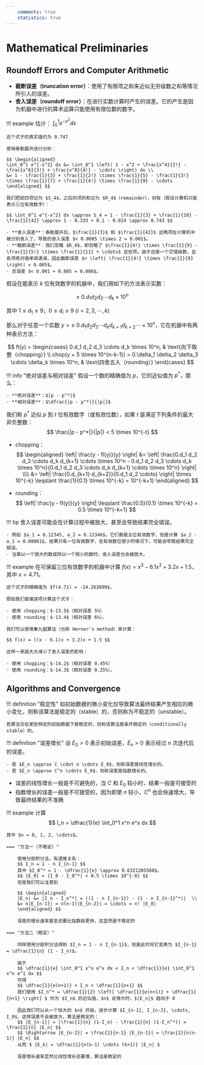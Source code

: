```yaml
---
    comments: true
    statistics: true
---
```


# Mathematical Preliminaries

## Roundoff Errors and Computer Arithmetic

- **截断误差（truncation error）**：使用了有限项之和来近似无穷级数之和等情况所引入的误差。
- **舍入误差（roundoff error）**：在进行实数计算时产生的误差。它的产生是因为机器中进行的算术运算只能使用有限位数的数字。

!!! example 
    估计： $\int_0^1 e^{-x^2} dx$

    这个式子的真实值约为 0.747

    使用泰勒展开进行分析：

    $$ \begin{aligned}
    \int_0^1 e^{-x^2} dx &= \int_0^1 \left( 1 - x^2 + \frac{x^4}{2!} - \frac{x^6}{3!} + \frac{x^8}{4!} - \cdots \right) dx \\
    &= 1 - \frac{1}{3} + \frac{1}{2!} \times \frac{1}{5} - \frac{1}{3!} \times \frac{1}{7} + \frac{1}{4!} \times \frac{1}{9} - \cdots
    \end{aligned} $$

    我们把前四项记为 $S_4$，之后的项的和记为 $R_4$（remainder），则有（假设计算机只能表示三位有效数字）：

    $$ \int_0^1 e^{-x^2} dx \approx S_4 = 1 - \frac{1}{3} + \frac{1}{10} - \frac{1}{42} \approx 1 - 0.333 + 0.1 - 0.024 \approx 0.743 $$

    - **舍入误差**：泰勒展开后，$\frac{1}{3}$ 和 $\frac{1}{42}$ 这两项在计算机中被分别舍入了，导致的舍入误差 $< 0.0005 \times 2 = 0.001$。
    - **截断误差**：我们忽略 $R_4$，即忽略了 $\frac{1}{4!} \times \frac{1}{9} - \frac{1}{5!} \times \frac{1}{11} + \cdots$ 这些项。由于这是一个交错级数，且各项绝对值单调递减，因此截断误差 $< \left| \frac{1}{4!} \times \frac{1}{9} \right| < 0.005$。
    - 总误差 $< 0.001 + 0.005 = 0.006$。

假设在能表示 $k$ 位有效数字的机器中，我们用如下的方法表示实数：

$$ \pm \ 0.d_1 d_2 d_3 \cdots d_k \times 10^n $$

其中 $1 \leqslant d_1 \leqslant 9$，$0 \leqslant d_i \leqslant 9 \ (i = 2, 3, \cdots, k)$

那么对于任意一个实数 $y = \pm \ 0.d_1 d_2 d_3 \cdots d_k d_{k+1} d_{k+2} \cdots \times 10^n$，它在机器中有两种表示方法：

$$ fl(y) = \begin{cases}
0.d_1 d_2 d_3 \cdots d_k \times 10^n, & \text{向下取整（chopping）} \\
chop(y + 5 \times 10^{n-k-1}) = 0.\delta_1 \delta_2 \delta_3 \cdots \delta_k \times 10^n, & \text{四舍五入（rounding）}
\end{cases} $$

!!! info "绝对误差与相对误差"
    假设一个数的精确值为 $p$，它的近似值为 $p^*$，那么：

    - **绝对误差**：$|p - p^*|$
    - **相对误差**：$\dfrac{|p - p^*|}{|p|}$

我们称 $p^*$ 近似 $p$ 到 $t$ 位有效数字（或有效位数），如果 $t$ 是满足下列条件的最大非负整数：
$$ \frac{|p - p^*|}{|p|} < 5 \times 10^{-t} $$

- chopping：
    $$ \begin{aligned}
    \left| \frac{y - fl(y)}{y} \right| &= \left| \frac{0.d_1 d_2 d_3 \cdots d_k d_{k+1} \cdots \times 10^n - 0.d_1 d_2 d_3 \cdots d_k \times 10^n}{0.d_1 d_2 d_3 \cdots d_k d_{k+1} \cdots \times 10^n} \right| \\\\
    &= \left| \frac{0.d_{k+1} d_{k+2}}{0.d_1 d_2 \cdots} \right| \times 10^{-k} \leqslant \frac{1}{0.1} \times 10^{-k} = 10^{-k+1}
    \end{aligned} $$

- rounding：
    $$ \left| \frac{y - fl(y)}{y} \right| \leqslant \frac{0.5}{0.1} \times 10^{-k} = 0.5 \times 10^{-k+1} $$

!!! tip
    舍入误差可能会在计算过程中被放大，甚至会导致结果完全错误。

    - 例如 $a_1 = 0.12345, a_2 = 0.12346$，它们都是五位有效数字，但是计算 $a_2 - a_1 = 0.00001$，结果只有一位有效数字，在有效数位很少的情况下，可能会导致结果完全错误。
    - 当乘以一个很大的数或除以一个很小的数时，舍入误差也会被放大。

!!! example
    在可保留三位有效数字的机器中计算 $f(x) = x^3 - 6.1x^2 + 3.2x + 1.5$，其中 $x = 4.71$。

    这个式子的精确值为 $f(4.71) = -14.263899$，
    
    假如我们直接逐项计算这个式子：
    
    - 使用 chopping：$-13.5$（相对误差 5%）
    - 使用 rounding：$-13.4$（相对误差 6%）。

    我们可以使用秦九韶算法（也称 Horner's method）来计算：

    $$ f(x) = ((x - 6.1)x + 3.2)x + 1.5 $$

    这样一来就大大减小了舍入误差的影响：
    
    - 使用 chopping：$-14.2$（相对误差 0.45%）
    - 使用 rounding：$-14.3$（相对误差 0.25%）。

## Algorithms and Convergence

!!! definition "稳定性"
    如初始数据的微小变化仅导致算法最终结果产生相应的微小变化，则称该算法是稳定的（stable）的，否则称为不稳定的（unstable）。

    若算法仅在某些特定的初始数据下是稳定的，则称该算法是条件稳定的（conditionally stable）的。

!!! definition "误差增长"
    设 $E_0 > 0$ 表示初始误差，$E_n > 0$ 表示经过 $n$ 次迭代后的误差。

    - 若 $E_n \approx C \cdot n \cdots E_0$，则称误差是线性增长的。
    - 若 $E_n \approx C^n \cdots E_0$，则称误差是指数增长的。

- 误差的线性增长一般是不可避免的，当 $C$ 和 $E_0$ 较小时，结果一般是可接受的
- 指数增长的误差一般是不可接受的，因为即使 $n$ 较小，$C^n$ 也会快速增大，导致最终结果的不准确

!!! example
    计算 
    $$ I_n = \dfrac{1}{e} \int_0^1 x^n e^x dx $$
    
    其中 $n = 0, 1, 2, \cdots$。

    === "方法一（不稳定）"

        使用分部积分法，有递推关系：
        $$ I_n = 1 - n I_{n-1} $$
        其中 $I_0^* = 1 - \dfrac{1}{e} \approx 0.6321205588$。
        $$ |E_0| = |I_0 - I_0^*| < 0.5 \times 10^{-8} $$
        但是我们可以注意到

        $$ \begin{aligned}
        |E_n| &= |I_n - I_n^*| = |(1 - n I_{n-1}) - (1 - n I_{n-1}^*)|  \\
        &= n|E_{n-1}| = n(n-1)|E_{n-2}| = \cdots = n! |E_0|
        \end{aligned} $$

        误差的增长速率甚至还要比指数级更快，这显然是不稳定的

    === "方法二（稳定）"

        同样使用分部积分法得到 $I_n = 1 - n I_{n-1}$，但是此时将它变换为 $I_{n-1} = \dfrac{1}{n} (1 - I_n)$。

        由于
        $$ \dfrac{1}{e} \int_0^1 x^n e^x dx < I_n < \dfrac{1}{e} \int_0^1 x^n e^1 dx $$
        可得 
        $$ \dfrac{1}{e(n+1)} < I_n < \dfrac{1}{n+1} $$
        我们使用 $I_n^* = \dfrac{1}{2} \left[ \dfrac{1}{e(n+1)} + \dfrac{1}{n+1} \right] $ 作为 $I_n$ 的近似值，$n$ 足够大时，$|E_n|$ 趋向于 0

        因此我们可以从一个较大的 $n$ 开始，逐步计算 $I_{n-1}, I_{n-2}, \cdots, I_0$，这样误差不会被放大，算法是稳定的：
        $$ |E_{n-1}| = |\frac{1}{n} (1-I_n) - \frac{1}{n} (1-I_n^*)| = \frac{1}{n} |E_n| $$
        $$ \Rightarrow |E_{n-2}| = \frac{1}{n-1} |E_{n-1}| = \frac{1}{n(n-1)} |E_n| $$
        从而 $ |E_k| = \dfrac{1}{n(n-1) \cdots (k+1)} |E_n| $

        误差增长速率显然比线性增长还要慢，算法是稳定的
